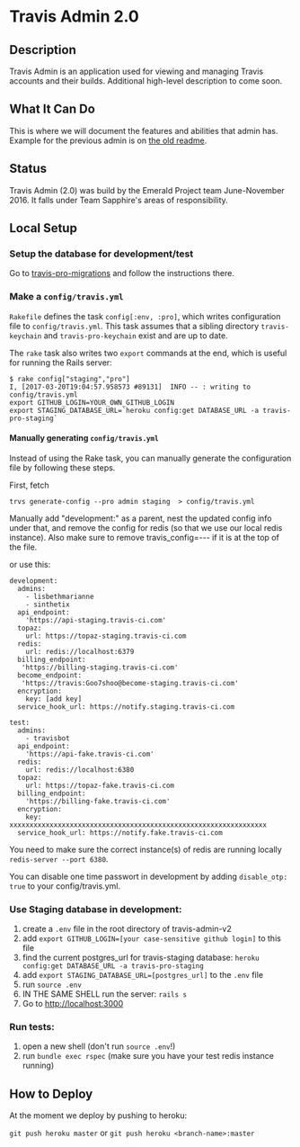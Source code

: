 # Travis Admin 2.0

## Description
Travis Admin is an application used for viewing and managing Travis accounts and their builds. Additional high-level description to come soon.

## What It Can Do
This is where we will document the features and abilities that admin has. Example for the previous admin is on [the old readme](https://github.com/travis-pro/travis-admin#things-it-can-do).

## Status
Travis Admin (2.0) was build by the Emerald Project team June-November 2016. It falls under Team Sapphire's areas of responsibility.

## Local Setup
### Setup the database for development/test
Go to [travis-pro-migrations](https://github.com/travis-pro/travis-pro-migrations) and follow the instructions there.

### Make a `config/travis.yml`

`Rakefile` defines the task `config[:env, :pro]`, which writes configuration file to `config/travis.yml`.
This task assumes that a sibling directory `travis-keychain` and `travis-pro-keychain` exist and are
up to date.

The `rake` task also writes two `export` commands at the end, which is useful for running the Rails server:

```
$ rake config["staging","pro"]
I, [2017-03-20T19:04:57.958573 #89131]  INFO -- : writing to config/travis.yml
export GITHUB_LOGIN=YOUR_OWN_GITHUB_LOGIN
export STAGING_DATABASE_URL=`heroku config:get DATABASE_URL -a travis-pro-staging`
```

#### Manually generating `config/travis.yml`

Instead of using the Rake task, you can manually generate the configuration file by following these steps.

First, fetch

`trvs generate-config --pro admin staging  > config/travis.yml`

Manually add "development:" as a parent, nest the updated config info under that, and remove the config for redis (so that we use our local redis instance). Also make sure to remove travis_config=--- if it is at the top of the file.

or use this:

```
development:
  admins:
    - lisbethmarianne
    - sinthetix
  api_endpoint:
    'https://api-staging.travis-ci.com'
  topaz:
    url: https://topaz-staging.travis-ci.com
  redis:
    url: redis://localhost:6379
  billing_endpoint:
   'https://billing-staging.travis-ci.com'
  become_endpoint:
   'https://travis:Goo7shoo@become-staging.travis-ci.com'
  encryption:
    key: [add key]
  service_hook_url: https://notify.staging.travis-ci.com

test:
  admins:
    - travisbot
  api_endpoint:
    'https://api-fake.travis-ci.com'
  redis:
    url: redis://localhost:6380
  topaz:
    url: https://topaz-fake.travis-ci.com
  billing_endpoint:
    'https://billing-fake.travis-ci.com'
  encryption:
    key: xxxxxxxxxxxxxxxxxxxxxxxxxxxxxxxxxxxxxxxxxxxxxxxxxxxxxxxxxxxxxxxx
  service_hook_url: https://notify.fake.travis-ci.com
```

You need to make sure the correct instance(s) of redis are running locally `redis-server --port 6380`.

You can disable one time passwort in development by adding `disable_otp: true` to your config/travis.yml.

### Use Staging database in development:

1. create a `.env` file in the root directory of travis-admin-v2
2. add `export GITHUB_LOGIN=[your case-sensitive github login]` to this file
3. find the current postgres_url for travis-staging database: `heroku config:get DATABASE_URL -a travis-pro-staging`
4. add `export STAGING_DATABASE_URL=[postgres_url]` to the `.env` file
5. run `source .env`
6. IN THE SAME SHELL run the server: `rails s`
7. Go to <http://localhost:3000>

### Run tests:

1. open a new shell (don't run `source .env`!)
2. run `bundle exec rspec`
(make sure you have your test redis instance running)

## How to Deploy

At the moment we deploy by pushing to heroku:

`git push heroku master` or `git push heroku <branch-name>:master`
